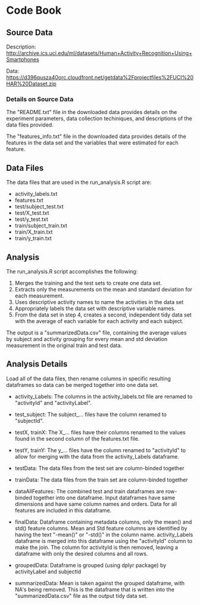 # Code Book

## Source Data
Description:
http://archive.ics.uci.edu/ml/datasets/Human+Activity+Recognition+Using+Smartphones

Data:
https://d396qusza40orc.cloudfront.net/getdata%2Fprojectfiles%2FUCI%20HAR%20Dataset.zip

### Details on Source Data
The "README.txt" file in the downloaded data provides details on the experiment parameters, data collection techiniques, and descriptions of the data files provided.

The "features_info.txt" file in the downloaded data provides details of the features in the data set and the variables that were estimated for each feature.

## Data Files
The data files that are used in the run_analysis.R script are:
* activity_labels.txt
* features.txt
* test/subject_test.txt
* test/X_test.txt
* test/y_test.txt
* train/subject_train.txt
* train/X_train.txt
* train/y_train.txt

## Analysis
The run_analysis.R script accomplishes the following:

1. Merges the training and the test sets to create one data set.
2. Extracts only the measurements on the mean and standard deviation for each measurement.
3. Uses descriptive activity names to name the activities in the data set
4. Appropriately labels the data set with descriptive variable names.
5. From the data set in step 4, creates a second, independent tidy data set with the average of each variable for each activity and each subject.

The output is a "summarizedData.csv" file, containing the average values by subject and activity grouping for every mean and std deviation measurement in the original train and test data.

## Analysis Details
Load all of the data files, then rename columns in specific resulting dataframes so data can be merged together into one data set. 
* activity_Labels: The columns in the activity_labels.txt file are renamed to "activityId" and "activityLabel".
* test_subject: The subject_... files have the column renamed to "subjectId".
* testX, trainX: The X_... files have their columns renamed to the values found in the second column of the features.txt file.
* testY, trainY: The y_... files have the column renamed to "activityId" to allow for merging with the data from the activity_Labels dataframe.

* testData: The data files from the test set are column-binded together
* trainData: The data files from the train set are column-binded together
* dataAllFeatures: The combined test and train dataframes are row-binded together into one dataframe. Input dataframes have same dimensions and have same column names and orders. Data for all features are included in this dataframe.

* finalData: Dataframe containing metadata columns, only the mean() and std() feature columns. Mean and Std feature columns are  identified by having the text "-mean()" or "-std()" in the column name. activity_Labels dataframe is merged into this dataframe using the "activityId" column to make the join. The column for activityId is then removed, leaving a dataframe with only the desired columns and all rows.

* groupedData: Dataframe is grouped (using dplyr package) by activityLabel and subjectId
* summarizedData: Mean is taken against the grouped dataframe, with NA's being removed. This is the dataframe that is written into the "summarizedData.csv" file as the output tidy data set.
